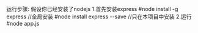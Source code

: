 运行步骤:
假设你已经安装了nodejs
1.首先安装express
#node install -g express   //全局安装
#node install express --save //只在本项目中安装
2.运行
#node app.js